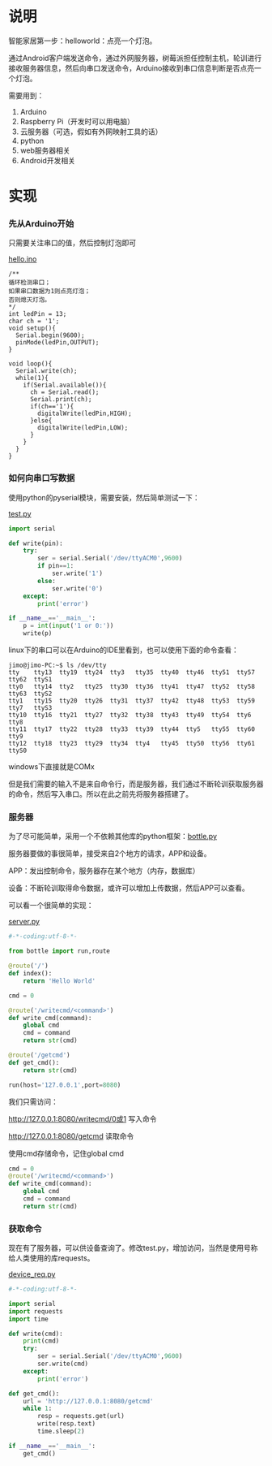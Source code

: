 # 说明
智能家居第一步：helloworld：点亮一个灯泡。

通过Android客户端发送命令，通过外网服务器，树莓派担任控制主机，轮训进行接收服务器信息，然后向串口发送命令，Arduino接收到串口信息判断是否点亮一个灯泡。

需要用到：
1. Arduino
2. Raspberry Pi（开发时可以用电脑）
3. 云服务器（可选，假如有外网映射工具的话）
4. python
5. web服务器相关
6. Android开发相关

# 实现
### 先从Arduino开始
只需要关注串口的值，然后控制灯泡即可

[hello.ino](https://github.com/jimolonely/iot/blob/master/1-helloworld/hello.ino)
```arduino
/**
循环检测串口；
如果串口数据为1则点亮灯泡；
否则熄灭灯泡。
*/
int ledPin = 13;
char ch = '1';
void setup(){
  Serial.begin(9600);
  pinMode(ledPin,OUTPUT);
}

void loop(){
  Serial.write(ch);
  while(1){
    if(Serial.available()){
      ch = Serial.read();
      Serial.print(ch);
      if(ch=='1'){
        digitalWrite(ledPin,HIGH);
      }else{
        digitalWrite(ledPin,LOW);
      }
    }
  }
}
```
### 如何向串口写数据
使用python的pyserial模块，需要安装，然后简单测试一下：

[test.py](https://github.com/jimolonely/iot/blob/master/1-helloworld/test.py)
```python
import serial

def write(pin):
    try:
        ser = serial.Serial('/dev/ttyACM0',9600)
        if pin==1:
            ser.write('1')
        else:
            ser.write('0')
    except:
        print('error')

if __name__=='__main__':
    p = int(input('1 or 0:'))
    write(p)
```
linux下的串口可以在Arduino的IDE里看到，也可以使用下面的命令查看：
```shell
jimo@jimo-PC:~$ ls /dev/tty
tty    tty13  tty19  tty24  tty3   tty35  tty40  tty46  tty51  tty57  tty62  ttyS1
tty0   tty14  tty2   tty25  tty30  tty36  tty41  tty47  tty52  tty58  tty63  ttyS2
tty1   tty15  tty20  tty26  tty31  tty37  tty42  tty48  tty53  tty59  tty7   ttyS3
tty10  tty16  tty21  tty27  tty32  tty38  tty43  tty49  tty54  tty6   tty8   
tty11  tty17  tty22  tty28  tty33  tty39  tty44  tty5   tty55  tty60  tty9   
tty12  tty18  tty23  tty29  tty34  tty4   tty45  tty50  tty56  tty61  ttyS0 
```
windows下直接就是COMx

但是我们需要的输入不是来自命令行，而是服务器，我们通过不断轮训获取服务器的命令，然后写入串口。所以在此之前先将服务器搭建了。

### 服务器
为了尽可能简单，采用一个不依赖其他库的python框架：[bottle.py](https://github.com/bottlepy/bottle)

服务器要做的事很简单，接受来自2个地方的请求，APP和设备。

APP：发出控制命令，服务器存在某个地方（内存，数据库）

设备：不断轮训取得命令数据，或许可以增加上传数据，然后APP可以查看。

可以看一个很简单的实现：

[server.py](https://github.com/jimolonely/iot/blob/master/1-helloworld/web-server/server.py)
```python
#-*-coding:utf-8-*-

from bottle import run,route

@route('/')
def index():
    return 'Hello World'

cmd = 0

@route('/writecmd/<command>')
def write_cmd(command):
    global cmd
    cmd = command
    return str(cmd)

@route('/getcmd')
def get_cmd():
    return str(cmd)

run(host='127.0.0.1',port=8080)
```
我们只需访问：

http://127.0.0.1:8080/writecmd/0或1 写入命令

http://127.0.0.1:8080/getcmd 读取命令

使用cmd存储命令，记住global cmd
```python
cmd = 0
@route('/writecmd/<command>')
def write_cmd(command):
    global cmd
    cmd = command
    return str(cmd)
```

### 获取命令
现在有了服务器，可以供设备查询了。修改test.py，增加访问，当然是使用号称给人类使用的库requests。

[device_req.py](https://github.com/jimolonely/iot/blob/master/1-helloworld/device_req.py)
```python
#-*-coding:utf-8-*-

import serial
import requests
import time

def write(cmd):
    print(cmd)
    try:
        ser = serial.Serial('/dev/ttyACM0',9600)
        ser.write(cmd)
    except:
        print('error')

def get_cmd():
    url = 'http://127.0.0.1:8080/getcmd'
    while 1:
        resp = requests.get(url)
        write(resp.text)
        time.sleep(2)

if __name__=='__main__':
    get_cmd()
```
